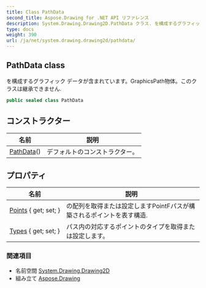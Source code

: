 ```yaml
---
title: Class PathData
second_title: Aspose.Drawing for .NET API リファレンス
description: System.Drawing.Drawing2D.PathData クラス. を構成するグラフィック データが含まれていますGraphicsPath物体このクラスは継承できません.
type: docs
weight: 390
url: /ja/net/system.drawing.drawing2d/pathdata/
---
```

## PathData class

を構成するグラフィック データが含まれています。GraphicsPath物体。このクラスは継承できません.

```csharp
public sealed class PathData
```

## コンストラクター

| 名前 | 説明 |
| --- | --- |
| [PathData](pathdata/)() | デフォルトのコンストラクター。 |

## プロパティ

| 名前 | 説明 |
| --- | --- |
| [Points](../../system.drawing.drawing2d/pathdata/points/) { get; set; } | の配列を取得または設定しますPointFパスが構築されるポイントを表す構造. |
| [Types](../../system.drawing.drawing2d/pathdata/types/) { get; set; } | パス内の対応するポイントのタイプを取得または設定します。 |

### 関連項目

* 名前空間 [System.Drawing.Drawing2D](../../system.drawing.drawing2d/)
* 組み立て [Aspose.Drawing](../../)


